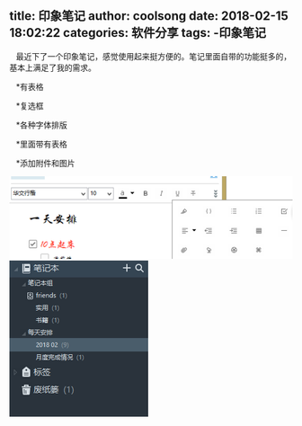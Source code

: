 title: 印象笔记
author: coolsong
date: 2018-02-15 18:02:22
categories: 软件分享
tags: 
     -印象笔记
---
&nbsp;&nbsp;&nbsp;最近下了一个印象笔记，感觉使用起来挺方便的。笔记里面自带的功能挺多的，基本上满足了我的需求。
<!-- more -->
&nbsp;&nbsp;&nbsp;*有表格

&nbsp;&nbsp;&nbsp;*复选框

&nbsp;&nbsp;&nbsp;*各种字体排版

&nbsp;&nbsp;&nbsp;*里面带有表格

&nbsp;&nbsp;&nbsp;*添加附件和图片

![](/images/biji1.png)
![](/images/biji2.png)